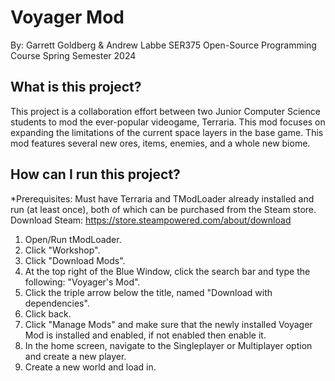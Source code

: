 # Voyager Mod

By: Garrett Goldberg & Andrew Labbe
SER375 Open-Source Programming Course
Spring Semester 2024

## What is this project?
This project is a collaboration effort between two Junior Computer Science students to mod the ever-popular videogame, Terraria. This mod focuses on expanding the limitations of the current space layers in the base game. This mod features several new ores, items, enemies, and a whole new biome. 

## How can I run this project?
*Prerequisites: Must have Terraria and TModLoader already installed and run (at least once), both of which can be purchased from the Steam store.
Download Steam: https://store.steampowered.com/about/download
1. Open/Run tModLoader.
2. Click "Workshop".
3. Click "Download Mods".
4. At the top right of the Blue Window, click the search bar and type the following: "Voyager's Mod".
5. Click the triple arrow below the title, named "Download with dependencies".
6. Click back.
7. Click "Manage Mods" and make sure that the newly installed Voyager Mod is installed and enabled, if not enabled then enable it.
8. In the home screen, navigate to the Singleplayer or Multiplayer option and create a new player.
9. Create a new world and load in.
